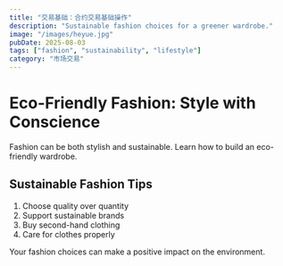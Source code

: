```yaml
---
title: "交易基础：合约交易基础操作"
description: "Sustainable fashion choices for a greener wardrobe."
image: "/images/heyue.jpg"
pubDate: 2025-08-03
tags: ["fashion", "sustainability", "lifestyle"]
category: "市场交易"
---
```


# Eco-Friendly Fashion: Style with Conscience

Fashion can be both stylish and sustainable. Learn how to build an eco-friendly wardrobe.

## Sustainable Fashion Tips

1. Choose quality over quantity
2. Support sustainable brands
3. Buy second-hand clothing
4. Care for clothes properly

Your fashion choices can make a positive impact on the environment.